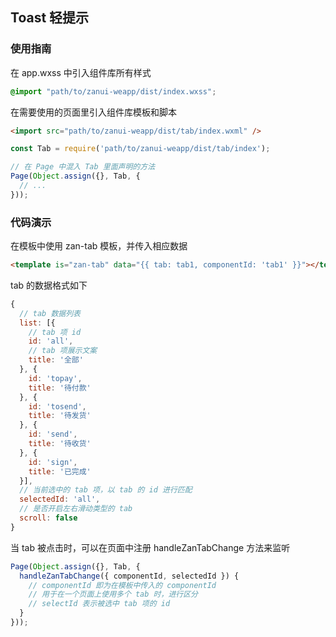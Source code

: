 ## Toast 轻提示

### 使用指南
在 app.wxss 中引入组件库所有样式
```css
@import "path/to/zanui-weapp/dist/index.wxss";
```

在需要使用的页面里引入组件库模板和脚本
```html
<import src="path/to/zanui-weapp/dist/tab/index.wxml" />
```
```js
const Tab = require('path/to/zanui-weapp/dist/tab/index');

// 在 Page 中混入 Tab 里面声明的方法
Page(Object.assign({}, Tab, {
  // ...
}));
```

### 代码演示
在模板中使用 zan-tab 模板，并传入相应数据
```html
<template is="zan-tab" data="{{ tab: tab1, componentId: 'tab1' }}"></template>
```
tab 的数据格式如下
```js
{
  // tab 数据列表
  list: [{
    // tab 项 id
    id: 'all',
    // tab 项展示文案
    title: '全部'
  }, {
    id: 'topay',
    title: '待付款'
  }, {
    id: 'tosend',
    title: '待发货'
  }, {
    id: 'send',
    title: '待收货'
  }, {
    id: 'sign',
    title: '已完成'
  }],
  // 当前选中的 tab 项，以 tab 的 id 进行匹配
  selectedId: 'all',
  // 是否开启左右滑动类型的 tab
  scroll: false
}
```

当 tab 被点击时，可以在页面中注册 handleZanTabChange 方法来监听
```js
Page(Object.assign({}, Tab, {
  handleZanTabChange({ componentId, selectedId }) {
    // componentId 即为在模板中传入的 componentId
    // 用于在一个页面上使用多个 tab 时，进行区分
    // selectId 表示被选中 tab 项的 id
  }
}));
```
